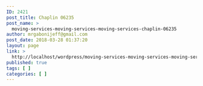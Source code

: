 ```yaml
---
ID: 2421
post_title: Chaplin 06235
post_name: >
  moving-services-moving-services-moving-services-chaplin-06235
author: mrgabonijeff@gmail.com
post_date: 2018-03-28 01:37:20
layout: page
link: >
  http://localhost/wordpress/moving-services-moving-services-moving-services-chaplin-06235/
published: true
tags: [ ]
categories: [ ]
---
```


